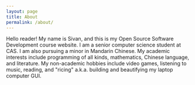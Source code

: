 ```yaml
---
layout: page
title: About
permalink: /about/
---
```


Hello reader! My name is Sivan, and this is my Open Source Software Development
course website. I am a senior computer science student at CAS. I am also
pursuing a minor in Mandarin Chinese. My academic interests include programming
of all kinds, mathematics, Chinese language, and literature. My non-academic
hobbies include video games, listening to music, reading, and "ricing" a.k.a.
building and beautifying my laptop computer GUI.
